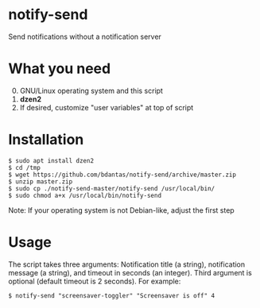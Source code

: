# notify-send
Send notifications without a notification server

# What you need
0. GNU/Linux operating system and this script
1. **dzen2**
2. If desired, customize "user variables" at top of script

# Installation
```
$ sudo apt install dzen2
$ cd /tmp
$ wget https://github.com/bdantas/notify-send/archive/master.zip
$ unzip master.zip
$ sudo cp ./notify-send-master/notify-send /usr/local/bin/
$ sudo chmod a+x /usr/local/bin/notify-send
```
Note: If your operating system is not Debian-like, adjust the first step

# Usage
The script takes three arguments: Notification title (a string), notification message (a string), and timeout in seconds (an integer). Third argument is optional (default timeout is 2 seconds). For example:
```
$ notify-send "screensaver-toggler" "Screensaver is off" 4
```
